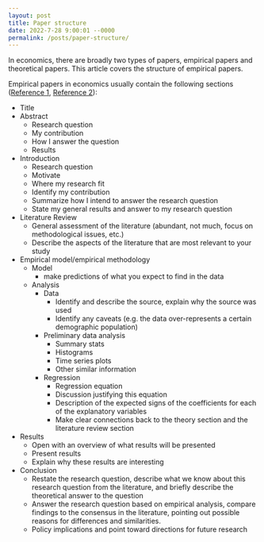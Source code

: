 ```yaml
---
layout: post
title: Paper structure
date: 2022-7-28 9:00:01 --0000
permalink: /posts/paper-structure/
---
```


In economics, there are broadly two types of papers, empirical papers and theoretical papers. This article covers the structure of empirical papers.

Empirical papers in economics usually contain the following sections ([Reference 1](https://twp.duke.edu/sites/twp.duke.edu/files/file-attachments/econ.original.pdf), [Reference 2](https://www.csus.edu/indiv/v/vangaasbeckk/resources/writing/comp.htm)):
- Title
- Abstract
    - Research question
    - My contribution
    - How I answer the question
    - Results
- Introduction
    - Research question
    - Motivate
    - Where my research fit
    - Identify my contribution
    - Summarize how I intend to answer the research question
    - State my general results and answer to my research question
- Literature Review
    - General assessment of the literature (abundant, not much, focus on methodological issues, etc.)
    - Describe the aspects of the literature that are most relevant to your study
- Empirical model/empirical methodology
    - Model
        - make predictions of what you expect to find in the data
    - Analysis
        - Data
            - Identify and describe the source, explain why the source was used
            - Identify any caveats (e.g. the data over-represents a certain demographic population)
        - Preliminary data analysis
            - Summary stats
            - Histograms
            - Time series plots
            - Other similar information
        - Regression
            - Regression equation
            - Discussion justifying this equation
            - Description of the expected signs of the coefficients for each of the explanatory variables
            - Make clear connections back to the theory section and the literature review section
- Results
    - Open with an overview of what results will be presented
    - Present results
    - Explain why these results are interesting
- Conclusion
    - Restate the research question, describe what we know about this research question from the literature, and briefly describe the theoretical answer to the question
    - Answer the research question based on empirical analysis, compare findings to the consensus in the literature, pointing out possible reasons for differences and similarities. 
    - Policy implications and point toward directions for future research